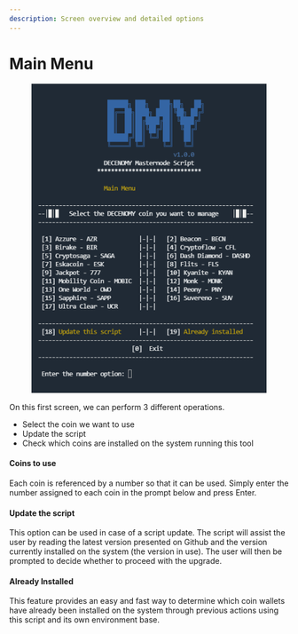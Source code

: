 ```yaml
---
description: Screen overview and detailed options
---
```


# Main Menu

<figure><img src="../../.gitbook/assets/Script_1_main_menu.PNG" alt=""><figcaption></figcaption></figure>

On this first screen, we can perform 3 different operations.

* Select the coin we want to use
* Update the script
* Check which coins are installed on the system running this tool

#### Coins to use

Each coin is referenced by a number so that it can be used. Simply enter the number assigned to each coin in the prompt below and press Enter.

#### Update the script

This option can be used in case of a script update. The script will assist the user by reading the latest version presented on Github and the version currently installed on the system (the version in use). The user will then be prompted to decide whether to proceed with the upgrade.

#### Already Installed

This feature provides an easy and fast way to determine which coin wallets have already been installed on the system through previous actions using this script and its own environment base.
